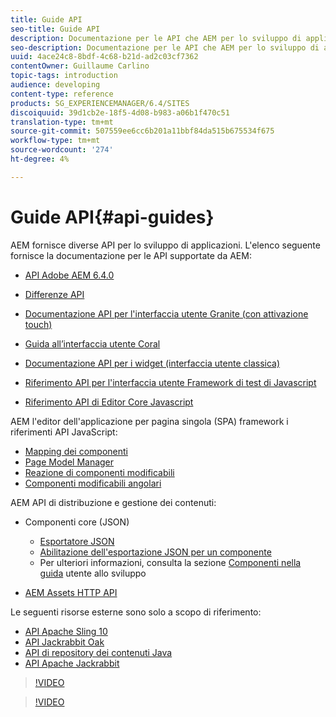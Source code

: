 ```yaml
---
title: Guide API
seo-title: Guide API
description: Documentazione per le API che AEM per lo sviluppo di applicazioni
seo-description: Documentazione per le API che AEM per lo sviluppo di applicazioni
uuid: 4ace24c8-8bdf-4c68-b21d-ad2c03cf7362
contentOwner: Guillaume Carlino
topic-tags: introduction
audience: developing
content-type: reference
products: SG_EXPERIENCEMANAGER/6.4/SITES
discoiquuid: 39d1cb2e-18f5-4d08-b983-a06b1f470c51
translation-type: tm+mt
source-git-commit: 507559ee6cc6b201a11bbf84da515b675534f675
workflow-type: tm+mt
source-wordcount: '274'
ht-degree: 4%

---
```



# Guide API{#api-guides}

AEM fornisce diverse API per lo sviluppo di applicazioni. L&#39;elenco seguente fornisce la documentazione per le API supportate da AEM:

* [API Adobe AEM 6.4.0](https://helpx.adobe.com/experience-manager/6-4/sites/developing/using/reference-materials/javadoc/index.html)

* [Differenze API](https://helpx.adobe.com/experience-manager/6-4/sites/developing/using/reference-materials/diff-previous/changes.html)

* [Documentazione API per l&#39;interfaccia utente Granite (con attivazione touch)](https://helpx.adobe.com/experience-manager/6-4/sites/developing/using/reference-materials/granite-ui/api/index.html)

* [Guida all’interfaccia utente Coral](https://helpx.adobe.com/experience-manager/6-4/sites/developing/using/reference-materials/coral-ui/coralui3/index.html)

* [Documentazione API per i widget (interfaccia utente classica)](https://helpx.adobe.com/experience-manager/6-4/sites/developing/using/reference-materials/widgets-api/index.html)

* [Riferimento API per l&#39;interfaccia utente Framework di test di Javascript](https://helpx.adobe.com/experience-manager/6-4/sites/developing/using/reference-materials/test-api/index.html)

* [Riferimento API di Editor Core Javascript](https://helpx.adobe.com/experience-manager/6-4/sites/developing/using/reference-materials/jsdoc/ui-touch/editor-core/index.html)

AEM l&#39;editor dell&#39;applicazione per pagina singola (SPA) framework i riferimenti API JavaScript:

* [Mapping dei componenti](https://www.npmjs.com/package/@adobe/cq-spa-component-mapping)
* [Page Model Manager](https://www.npmjs.com/package/@adobe/cq-spa-page-model-manager)
* [Reazione di componenti modificabili](https://www.npmjs.com/package/@adobe/cq-react-editable-components)
* [Componenti modificabili angolari](https://www.npmjs.com/package/@adobe/cq-angular-editable-components)

AEM API di distribuzione e gestione dei contenuti:

* Componenti core (JSON)

   * [Esportatore JSON](/help/sites-developing/json-exporter.md)
   * [Abilitazione dell&#39;esportazione JSON per un componente](/help/sites-developing/json-exporter-components.md)
   * Per ulteriori informazioni, consulta la sezione [Componenti nella guida](https://helpx.adobe.com/experience-manager/6-4/sites/developing/user-guide.html?topic=/experience-manager/6-4/sites/developing/morehelp/components.ug.js) utente allo sviluppo

* [AEM Assets HTTP API](/help/assets/mac-api-assets.md)

Le seguenti risorse esterne sono solo a scopo di riferimento:

* [API Apache Sling 10](https://sling.apache.org/apidocs/sling10/)
* [API Jackrabbit Oak](https://jackrabbit.apache.org/oak/docs/oak_api/overview.html)
* [API di repository dei contenuti Java](https://docs.adobe.com/docs/en/spec/javax.jcr/javadocs/jcr-2.0/index.html)
* [API Apache Jackrabbit](https://jackrabbit.apache.org/api)

>[!VIDEO](https://vimeo.com/)

>[!VIDEO](https://vimeo.com/)
